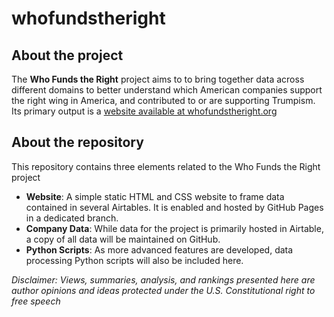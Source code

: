 # whofundstheright

## About the project
The **Who Funds the Right** project aims to to bring together data across different domains to better understand which American companies support the right wing in America, and contributed to or are supporting Trumpism. Its primary output is a [website available at whofundstheright.org](https://whofundstheright.org/)

## About the repository
This repository contains three elements related to the Who Funds the Right project
* **Website**: A simple static HTML and CSS website to frame data contained in several Airtables. It is enabled and hosted by GitHub Pages in a dedicated branch.
* **Company Data**: While data for the project is primarily hosted in Airtable, a copy of all data will be maintained on GitHub.
* **Python Scripts**: As more advanced features are developed, data processing Python scripts will also be included here.

*Disclaimer: Views, summaries, analysis, and rankings presented here are author opinions and ideas protected under the U.S. Constitutional right to free speech*
